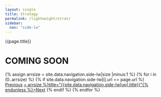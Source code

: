 ```yaml
---
layout: single
title: Strategy
permalink: /lightweight/strat/
sidebar:
  nav: "side-lw"
---
```


{{page.title}}

# COMING SOON

<!-- Including pagination manually since these are pages so page layout MUST be changed under navigation.yml -->
<nav class="pagination">
{% assign arrsize = site.data.navigation.side-lw|size |minus:1 %}
{% for i in (0..arrsize) %}
    {% if site.data.navigation.side-lw[i].url == page.url %}
        <a href="{% if i == 0 %}#{% else %}{% assign down = i|minus:1 %}{{ site.data.navigation.side-lw[down].url }}{% endif %}" class="pagination--pager {% if i == 0 %}disabled{% endif %}" {% unless i == 0 %}title="{{site.data.navigation.side-lw[down].title}}"{% endunless %}>Previous</a>
        <a href="{% if i >= arrsize %}#{% else %}{% assign up = i|plus:1 %}{{ site.data.navigation.side-lw[up].url }}{% endif %}" class="pagination--pager {% if i >= arrsize %}disabled{% endif %}" {% unless i >= arrsize %}title="{{site.data.navigation.side-lw[up].title}}"{% endunless %}>Next</a>
    {% endif %}
{% endfor %}  
</nav>



